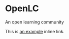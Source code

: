 OpenLC
======

An open learning community

This is [an example](http://example.com/ "Title") inline link.
